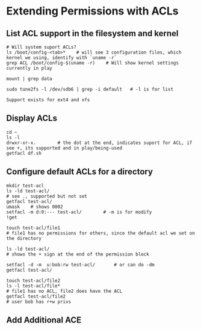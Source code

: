 # Extending Permissions with ACLs

## List ACL support in the filesystem and kernel

    # Will system suport ACLs?
    ls /boot/config-<tab>*    # will see 3 configuration files, which kernel we using, identify with `uname -r`
    grep ACL /boot/config-$(uname -r)    # Will show kernel settings currently in play

    mount | grep data

    sudo tune2fs -l /dev/sdb6 | grep -i default   # -l is for list

    Support exists for ext4 and xfs

## Display ACLs

    cd ~
    ls -l
    drwxr-xr-x.        # the dot at the end, indicates suport for ACL, if see +, its supported and in play/being-used
    getfacl df.sh      

## Configure default ACLs for a directory

    mkdir test-acl
    ls -ld test-acl/
    # see ., supported but not set
    getfacl test-acl/
    umask    # shows 0002
    setfacl -m d:0:--- test-acl/        # -m is for modify
    !get

    touch test-acl/file1
    # file1 has no permissions for others, since the default acl we set on the directory

    ls -ld test-acl/
    # shows the + sign at the end of the permission block

    setfacl -d -m  u:bob:rw test-acl/       # or can do -dm 
    getfacl test-acl/

    touch test-acl/file2
    ls -l test-acl/file*
    # file1 has no ACL, file2 does have the ACL
    getfacl test-acl/file2
    # user bob has r+w privs

## Add Additional ACE

    

    
